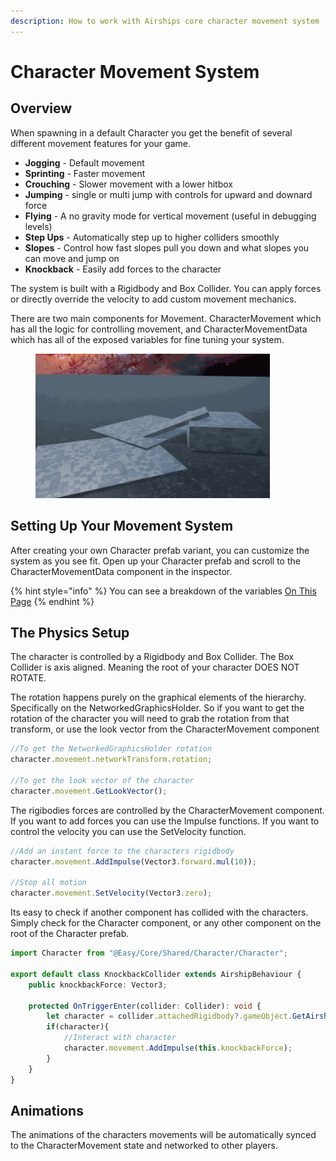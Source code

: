 ```yaml
---
description: How to work with Airships core character movement system
---
```


# Character Movement System

## Overview

When spawning in a default Character you get the benefit of several different movement features for your game.&#x20;

* **Jogging** - Default movement
* **Sprinting** - Faster movement
* **Crouching** - Slower movement with a lower hitbox
* **Jumping** - single or multi jump with controls for upward and downard force
* **Flying** - A no gravity mode for vertical movement (useful in debugging levels)
* **Step Ups** - Automatically step up to higher colliders smoothly
* **Slopes** - Control how fast slopes pull you down and what slopes you can move and jump on
* **Knockback** - Easily add forces to the character

The system is built with a Rigidbody and Box Collider. You can apply forces or directly override the velocity to add custom movement mechanics.

There are two main components for Movement. CharacterMovement which has all the logic for controlling movement, and CharacterMovementData which has all of the exposed variables for fine tuning your system.&#x20;

<figure><img src="../../.gitbook/assets/AirshipCharacterMovement (1).gif" alt="" width="375"><figcaption></figcaption></figure>

## Setting Up Your Movement System

After creating your own Character prefab variant, you can customize the system as you see fit. Open up your Character prefab and scroll to the CharacterMovementData component in the inspector.&#x20;

{% hint style="info" %}
You can see a breakdown of the variables [On This Page](character-movement-data.md)
{% endhint %}



## The Physics Setup

The character is controlled by a Rigidbody and Box Collider. The Box Collider is axis aligned. Meaning the root of your character DOES NOT ROTATE.&#x20;

The rotation happens purely on the graphical elements of the hierarchy. Specifically on the NetworkedGraphicsHolder. So if you want to get the rotation of the character you will need to grab the rotation from that transform, or use the look vector from the CharacterMovement component

```typescript
//To get the NetworkedGraphicsHolder rotation
character.movement.networkTransform.rotation;

//To get the look vector of the character
character.movement.GetLookVector();
```

The rigibodies forces are controlled by the CharacterMovement component. If you want to add forces you can use the Impulse functions. If you want to control the velocity you can use the SetVelocity function.

```typescript
//Add an instant force to the characters rigidbody
character.movement.AddImpulse(Vector3.forward.mul(10));

//Stop all motion
character.movement.SetVelocity(Vector3.zero);
```

Its easy to check if another component has collided with the characters. Simply check for the Character component, or any other component on the root of the Character prefab.&#x20;

```typescript
import Character from "@Easy/Core/Shared/Character/Character";

export default class KnockbackCollider extends AirshipBehaviour {
    public knockbackForce: Vector3;

    protected OnTriggerEnter(collider: Collider): void {
        let character = collider.attachedRigidbody?.gameObject.GetAirshipComponent<Character>();
        if(character){
            //Interact with character
            character.movement.AddImpulse(this.knockbackForce);
        }
    }
}
```

## Animations

The animations of the characters movements will be automatically synced to the CharacterMovement state and networked to other players.
